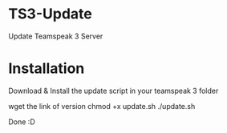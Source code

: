 # TS3-Update
Update Teamspeak 3 Server

# Installation
Download & Install the update script in your teamspeak 3 folder

wget the link of version
chmod +x update.sh
./update.sh

Done :D
